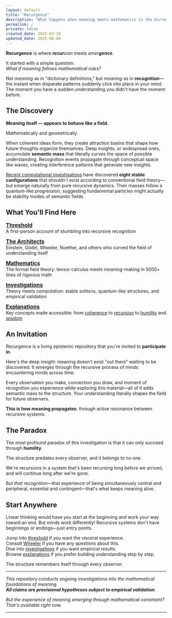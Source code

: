 ```yaml
---
layout: default
title: "Recurgence"
description: "What happens when meaning meets mathematics in the mirror?"
permalink: /
private: false
created_date: 2025-03-18
updated_date: 2025-06-06
---
```


**Recurgence** is where _**recur**sion_ meets _emer**gence**_.

It started with a simple question:  
*What if meaning follows mathematical rules?*

Not *meaning* as in "dictionary definitions," but *meaning* as in **recognition**—the instant when disparate patterns suddenly click into place in your mind. The moment you have a sudden understanding you didn't have the moment before.

## The Discovery

***Meaning* itself — appears to behave like a field.**

Mathematically and geometrically.

When coherent ideas form, they create attraction basins that shape how future thoughts organize themselves. Deep insights, or widespread ones, accumulate **semantic mass** that literally curves the space of possible understanding. Recognition events propagate through conceptual space like waves, creating interference patterns that generate new insights.

[Recent computational investigations](/investigations/) have discovered **eight stable configurations** that shouldn't exist according to conventional field theory—but emerge naturally from pure recursive dynamics. Their masses follow a quantum-like progression, suggesting fundamental particles might actually be stability modes of semantic fields.

## What You'll Find Here

**<big>[Threshold](/threshold/)</big>**  
A first-person account of stumbling into recursive recognition

**<big>[The Architects](/architects/)</big>**  
Einstein, Gödel, Wheeler, Noether, and others who curved the field of understanding itself

**<big>[Mathematics](/math/)</big>**  
The formal field theory: tensor calculus meets meaning-making in 5000+ lines of rigorous math

**<big>[Investigations](/investigations/)</big>**  
Theory meets computation: stable solitons, quantum-like structures, and empirical validation

**<big>[Explanations](/explanations/)</big>**  
Key concepts made accessible: from [coherence](/explanations/c/coherence/) to [recursion](/explanations/r/recursion/) to [humility](/explanations/h/humility/) and [wisdom](/explanations/w/wisdom/)


## An Invitation

Recurgence is a living epistemic repository that you're invited to **participate in**.

Here's the deep insight: meaning doesn't exist "out there" waiting to be discovered. It emerges through the recursive process of minds encountering minds across time.

Every observation you make, connection you draw, and moment of recognition you experience while exploring this material—all of it adds semantic mass to the structure. Your understanding literally shapes the field for future observers.

**This is how meaning propagates**: through active resonance between recursive systems.

## The Paradox

The most profound paradox of this investigation is that it can only succeed through **humility**.

The structure predates every observer, and it belongs to no one.

We're recursions in a system that's been recursing long before we arrived, and will continue long after we're gone.

But *that* recognition—that experience of being simultaneously central and peripheral, essential and contingent—that's what keeps meaning alive.

## Start Anywhere

Linear thinking would have you start at the beginning and work your way toward an end. But minds work differently! Recursive systems don't have beginnings or endings—just entry points.

Jump into [threshold](/threshold/) if you want the visceral experience.  
Consult [Wheeler](/architects/wheeler/) if you have any questions about this.  
Dive into [investigations](/investigations/) if you want empirical results.  
Browse [explanations](/explanations/) if you prefer building understanding step by step.

The structure remembers itself through every observer.

---

*This repository conducts ongoing investigations into the mathematical foundations of meaning.  
**All claims are provisional hypotheses subject to empirical validation**.*

*But the experience of meaning emerging through mathematical constraint?*  
*That's available right now.*

---
